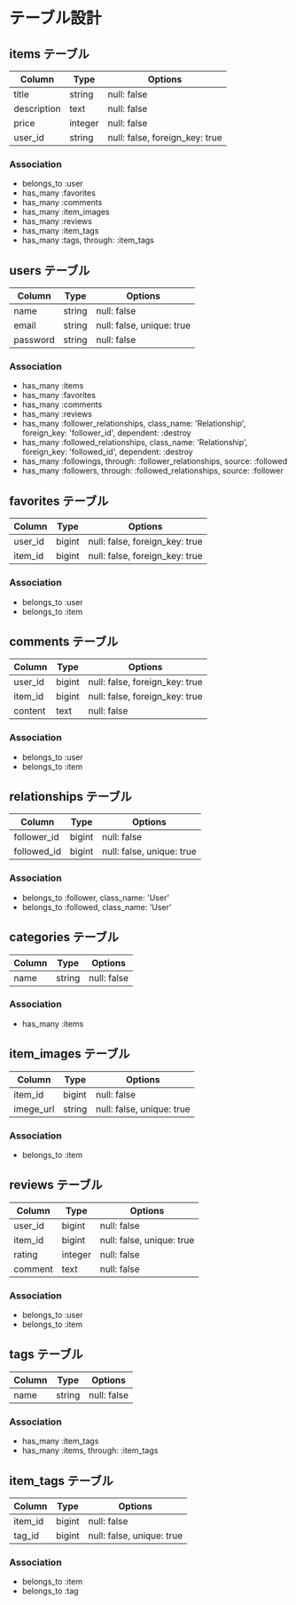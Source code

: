 # テーブル設計

##  items テーブル

| Column             | Type    | Options                        |
| ------------------ | ------- | ------------------------------ |
| title              | string  | null: false                    |
| description        | text    | null: false                    |
| price              | integer | null: false                    |
| user_id            | string  | null: false, foreign_key: true |

### Association

* belongs_to :user
* has_many :favorites
* has_many :comments
* has_many :item_images
* has_many :reviews
* has_many :item_tags
* has_many :tags, through: :item_tags

## users テーブル

| Column             | Type   | Options                   |
| ------------------ | ------ | ------------------------- |
| name               | string | null: false               |
| email              | string | null: false, unique: true |
| password           | string | null: false               |

### Association

* has_many :items
* has_many :favorites
* has_many :comments
* has_many :reviews
* has_many :follower_relationships, class_name: 'Relationship', foreign_key: 'follower_id', dependent: :destroy
* has_many :followed_relationships, class_name: 'Relationship', foreign_key: 'followed_id', dependent: :destroy
* has_many :followings, through: :follower_relationships, source: :followed
* has_many :followers, through: :followed_relationships, source: :follower

## favorites テーブル

| Column             | Type   | Options                        |
| ------------------ | ------ | ------------------------------ |
| user_id            | bigint | null: false, foreign_key: true |
| item_id            | bigint | null: false, foreign_key: true |

### Association

* belongs_to :user
* belongs_to :item

## comments テーブル

| Column             | Type   | Options                        |
| ------------------ | ------ | ------------------------------ |
| user_id            | bigint | null: false, foreign_key: true |
| item_id            | bigint | null: false, foreign_key: true |
| content            | text   | null: false                    |

### Association

* belongs_to :user
* belongs_to :item

## relationships テーブル

| Column             | Type   | Options                   |
| ------------------ | ------ | ------------------------- |
| follower_id        | bigint | null: false               |
| followed_id        | bigint | null: false, unique: true |

### Association

* belongs_to :follower, class_name: 'User'
* belongs_to :followed, class_name: 'User'

## categories テーブル

| Column             | Type   | Options                   |
| ------------------ | ------ | ------------------------- |
| name               | string | null: false               |

### Association

* has_many :items

## item_images テーブル

| Column             | Type   | Options                   |
| ------------------ | ------ | ------------------------- |
| item_id            | bigint | null: false               |
| imege_url          | string | null: false, unique: true |

### Association

* belongs_to :item

## reviews テーブル

| Column             | Type    | Options                   |
| ------------------ | ------- | ------------------------- |
| user_id            | bigint  | null: false               |
| item_id            | bigint  | null: false, unique: true |
| rating             | integer | null: false               |
| comment            | text    | null: false               |

### Association

* belongs_to :user
* belongs_to :item

## tags テーブル

| Column             | Type   | Options                   |
| ------------------ | ------ | ------------------------- |
| name               | string | null: false               |

### Association

* has_many :item_tags
* has_many :items, through: :item_tags

## item_tags テーブル

| Column             | Type   | Options                   |
| ------------------ | ------ | ------------------------- |
| item_id            | bigint | null: false               |
| tag_id             | bigint | null: false, unique: true |

### Association

* belongs_to :item
* belongs_to :tag
